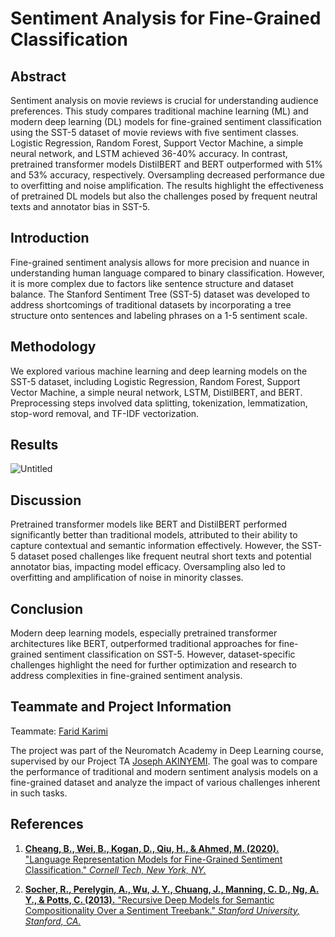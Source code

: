 # Sentiment Analysis for Fine-Grained Classification

## Abstract

Sentiment analysis on movie reviews is crucial for understanding audience preferences. This study compares traditional machine learning (ML) and modern deep learning (DL) models for fine-grained sentiment classification using the SST-5 dataset of movie reviews with five sentiment classes. Logistic Regression, Random Forest, Support Vector Machine, a simple neural network, and LSTM achieved 36-40% accuracy. In contrast, pretrained transformer models DistilBERT and BERT outperformed with 51% and 53% accuracy, respectively. Oversampling decreased performance due to overfitting and noise amplification. The results highlight the effectiveness of pretrained DL models but also the challenges posed by frequent neutral texts and annotator bias in SST-5.

## Introduction

Fine-grained sentiment analysis allows for more precision and nuance in understanding human language compared to binary classification. However, it is more complex due to factors like sentence structure and dataset balance. The Stanford Sentiment Tree (SST-5) dataset was developed to address shortcomings of traditional datasets by incorporating a tree structure onto sentences and labeling phrases on a 1-5 sentiment scale.

## Methodology 

We explored various machine learning and deep learning models on the SST-5 dataset, including Logistic Regression, Random Forest, Support Vector Machine, a simple neural network, LSTM, DistilBERT, and BERT. Preprocessing steps involved data splitting, tokenization, lemmatization, stop-word removal, and TF-IDF vectorization.

## Results
![Untitled](https://github.com/user-attachments/assets/ce3453fd-ca38-461e-896a-2b81d646622b)


## Discussion

Pretrained transformer models like BERT and DistilBERT performed significantly better than traditional models, attributed to their ability to capture contextual and semantic information effectively. However, the SST-5 dataset posed challenges like frequent neutral short texts and potential annotator bias, impacting model efficacy. Oversampling also led to overfitting and amplification of noise in minority classes.

## Conclusion  

Modern deep learning models, especially pretrained transformer architectures like BERT, outperformed traditional approaches for fine-grained sentiment classification on SST-5. However, dataset-specific challenges highlight the need for further optimization and research to address complexities in fine-grained sentiment analysis.

## Teammate and Project Information

Teammate: [Farid Karimi]((https://github.com/Farid-Karimi))

The project was part of the Neuromatch Academy in Deep Learning course, supervised by our Project TA [Joseph AKINYEMI](https://www.linkedin.com/in/joseph-akinyemi-66ab6481/). The goal was to compare the performance of traditional and modern sentiment analysis models on a fine-grained dataset and analyze the impact of various challenges inherent in such tasks.

## References

1. [**Cheang, B., Wei, B., Kogan, D., Qiu, H., & Ahmed, M. (2020).** "Language Representation Models for Fine-Grained Sentiment Classification." *Cornell Tech, New York, NY.*](https://arxiv.org/pdf/2005.13619)

2. [**Socher, R., Perelygin, A., Wu, J. Y., Chuang, J., Manning, C. D., Ng, A. Y., & Potts, C. (2013).** "Recursive Deep Models for Semantic Compositionality Over a Sentiment Treebank." *Stanford University, Stanford, CA.*](https://nlp.stanford.edu/~socherr/EMNLP2013_RNTN.pdf)
